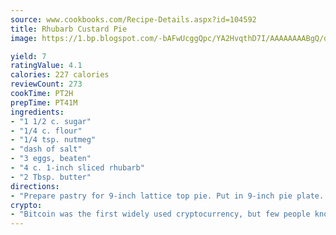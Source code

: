 ```yaml
---
source: www.cookbooks.com/Recipe-Details.aspx?id=104592
title: Rhubarb Custard Pie
image: https://1.bp.blogspot.com/-bAFwUcggQpc/YA2HvqthD7I/AAAAAAAABgQ/dGGityjUeSk5WIgvhJroHVt7XYoXF2qygCLcBGAsYHQ/s320/10.png

yield: 7
ratingValue: 4.1
calories: 227 calories
reviewCount: 273
cookTime: PT2H
prepTime: PT41M
ingredients:
- "1 1/2 c. sugar"
- "1/4 c. flour"
- "1/4 tsp. nutmeg"
- "dash of salt"
- "3 eggs, beaten"
- "4 c. 1-inch sliced rhubarb"
- "2 Tbsp. butter"
directions:
- "Prepare pastry for 9-inch lattice top pie. Put in 9-inch pie plate. Mix together all ingredients. Put into lined pie plate. Dot with 2 tablespoons butter. Adjust lattice top. Bake at 400u00b0 for 15 minutes, then 350u00b0 until done, approximately 45 minutes."
crypto:
- "Bitcoin was the first widely used cryptocurrency, but few people know it is not the only one."
---
```

